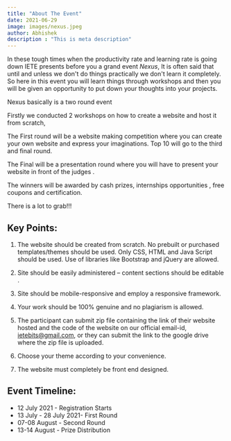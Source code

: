 ```yaml
---
title: "About The Event"
date: 2021-06-29
image: images/nexus.jpeg
author: Abhishek
description : "This is meta description"
---
```


In these tough times when the productivity rate and learning rate is going down IETE presents before you a grand event *Nexus*, It is often said that until and unless we don't do things practically we don't learn it completely. So here in this event you will learn things through workshops and then you will be given an opportunity to put down your thoughts into your projects. 

Nexus basically is a two round event 

Firstly we conducted 2 workshops on how to create a website and host it from scratch, 

The First round will be a website making competition where you can create your own website and express your imaginations. Top 10 will go to the third and final round. 

The Final will be a presentation round where you will have to present your website in front of the judges . 

The winners will be awarded by cash prizes, internships opportunities , free coupons and certification. 

There is a lot to grab!!! 

## Key Points:
1.	The website should be created from scratch. No prebuilt or purchased templates/themes should be used. Only CSS, HTML and Java Script should be used. Use of libraries like Bootstrap and jQuery are allowed.

2.	Site should be easily administered – content sections should be editable .

3.	Site should be mobile-responsive and employ a responsive framework.

4.	Your work should be 100% genuine and no plagiarism is allowed.

5.	The participant can submit zip file containing the link of their website hosted and the code of the website on our official email-id, ietebits@gmail.com, or they can submit the link to the google drive where the zip file is uploaded.

6.	Choose your theme according to your convenience.

7.	The website must completely be front end designed.

## Event Timeline:

- 12 July 2021 - Registration Starts
- 13 July - 28 July 2021- First Round
- 07-08 August - Second Round
- 13-14 August - Prize Distribution

